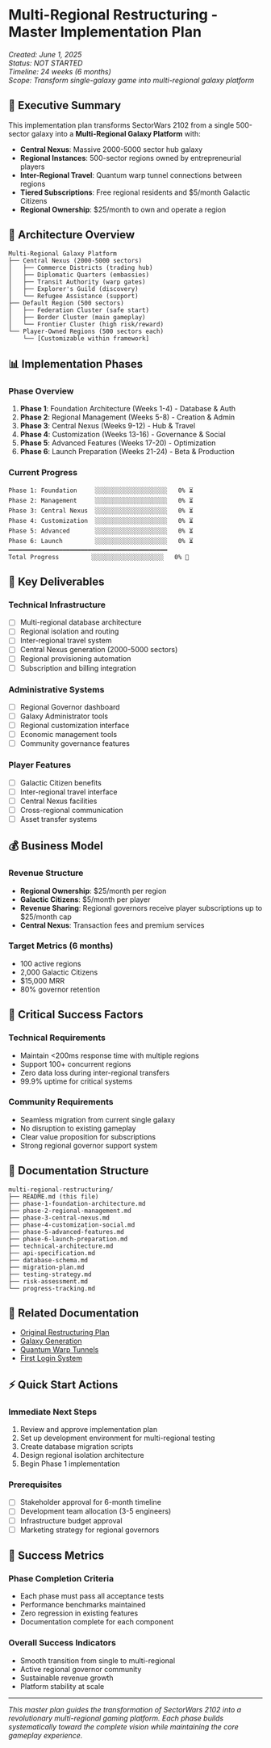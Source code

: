 # Multi-Regional Restructuring - Master Implementation Plan

*Created: June 1, 2025*  
*Status: NOT STARTED*  
*Timeline: 24 weeks (6 months)*  
*Scope: Transform single-galaxy game into multi-regional galaxy platform*

## 🎯 Executive Summary

This implementation plan transforms SectorWars 2102 from a single 500-sector galaxy into a **Multi-Regional Galaxy Platform** with:
- **Central Nexus**: Massive 2000-5000 sector hub galaxy
- **Regional Instances**: 500-sector regions owned by entrepreneurial players
- **Inter-Regional Travel**: Quantum warp tunnel connections between regions
- **Tiered Subscriptions**: Free regional residents and $5/month Galactic Citizens
- **Regional Ownership**: $25/month to own and operate a region

## 🌌 Architecture Overview

```
Multi-Regional Galaxy Platform
├── Central Nexus (2000-5000 sectors)
│   ├── Commerce Districts (trading hub)
│   ├── Diplomatic Quarters (embassies)
│   ├── Transit Authority (warp gates)
│   ├── Explorer's Guild (discovery)
│   └── Refugee Assistance (support)
├── Default Region (500 sectors)
│   ├── Federation Cluster (safe start)
│   ├── Border Cluster (main gameplay)
│   └── Frontier Cluster (high risk/reward)
└── Player-Owned Regions (500 sectors each)
    └── [Customizable within framework]
```

## 📊 Implementation Phases

### Phase Overview
1. **Phase 1**: Foundation Architecture (Weeks 1-4) - Database & Auth
2. **Phase 2**: Regional Management (Weeks 5-8) - Creation & Admin
3. **Phase 3**: Central Nexus (Weeks 9-12) - Hub & Travel
4. **Phase 4**: Customization (Weeks 13-16) - Governance & Social
5. **Phase 5**: Advanced Features (Weeks 17-20) - Optimization
6. **Phase 6**: Launch Preparation (Weeks 21-24) - Beta & Production

### Current Progress
```
Phase 1: Foundation     ░░░░░░░░░░░░░░░░░░░░   0% ⏳
Phase 2: Management     ░░░░░░░░░░░░░░░░░░░░   0% ⏳
Phase 3: Central Nexus  ░░░░░░░░░░░░░░░░░░░░   0% ⏳
Phase 4: Customization  ░░░░░░░░░░░░░░░░░░░░   0% ⏳
Phase 5: Advanced       ░░░░░░░░░░░░░░░░░░░░   0% ⏳
Phase 6: Launch         ░░░░░░░░░░░░░░░░░░░░   0% ⏳
━━━━━━━━━━━━━━━━━━━━━━━━━━━━━━━━━━━━━━━━━━━━
Total Progress         ░░░░░░░░░░░░░░░░░░░░   0% 🚧
```

## 🎯 Key Deliverables

### Technical Infrastructure
- [ ] Multi-regional database architecture
- [ ] Regional isolation and routing
- [ ] Inter-regional travel system
- [ ] Central Nexus generation (2000-5000 sectors)
- [ ] Regional provisioning automation
- [ ] Subscription and billing integration

### Administrative Systems
- [ ] Regional Governor dashboard
- [ ] Galaxy Administrator tools
- [ ] Regional customization interface
- [ ] Economic management tools
- [ ] Community governance features

### Player Features
- [ ] Galactic Citizen benefits
- [ ] Inter-regional travel interface
- [ ] Central Nexus facilities
- [ ] Cross-regional communication
- [ ] Asset transfer systems

## 💰 Business Model

### Revenue Structure
- **Regional Ownership**: $25/month per region
- **Galactic Citizens**: $5/month per player
- **Revenue Sharing**: Regional governors receive player subscriptions up to $25/month cap
- **Central Nexus**: Transaction fees and premium services

### Target Metrics (6 months)
- 100 active regions
- 2,000 Galactic Citizens
- $15,000 MRR
- 80% governor retention

## 🚀 Critical Success Factors

### Technical Requirements
- Maintain <200ms response time with multiple regions
- Support 100+ concurrent regions
- Zero data loss during inter-regional transfers
- 99.9% uptime for critical systems

### Community Requirements
- Seamless migration from current single galaxy
- No disruption to existing gameplay
- Clear value proposition for subscriptions
- Strong regional governor support system

## 📁 Documentation Structure

```
multi-regional-restructuring/
├── README.md (this file)
├── phase-1-foundation-architecture.md
├── phase-2-regional-management.md
├── phase-3-central-nexus.md
├── phase-4-customization-social.md
├── phase-5-advanced-features.md
├── phase-6-launch-preparation.md
├── technical-architecture.md
├── api-specification.md
├── database-schema.md
├── migration-plan.md
├── testing-strategy.md
├── risk-assessment.md
└── progress-tracking.md
```

## 🔗 Related Documentation

- [Original Restructuring Plan](../MULTI-REGIONAL_RESTRUCTURING_PLAN.md)
- [Galaxy Generation](../../../FEATURES/GALAXY_GENERATION.md)
- [Quantum Warp Tunnels](../../../FEATURES/QUANTUM_WARP_TUNNELS.md)
- [First Login System](../../../FEATURES/FIRST_LOGIN.md)

## ⚡ Quick Start Actions

### Immediate Next Steps
1. Review and approve implementation plan
2. Set up development environment for multi-regional testing
3. Create database migration scripts
4. Design regional isolation architecture
5. Begin Phase 1 implementation

### Prerequisites
- [ ] Stakeholder approval for 6-month timeline
- [ ] Development team allocation (3-5 engineers)
- [ ] Infrastructure budget approval
- [ ] Marketing strategy for regional governors

## 🎯 Success Metrics

### Phase Completion Criteria
- Each phase must pass all acceptance tests
- Performance benchmarks maintained
- Zero regression in existing features
- Documentation complete for each component

### Overall Success Indicators
- Smooth transition from single to multi-regional
- Active regional governor community
- Sustainable revenue growth
- Platform stability at scale

---

*This master plan guides the transformation of SectorWars 2102 into a revolutionary multi-regional gaming platform. Each phase builds systematically toward the complete vision while maintaining the core gameplay experience.*